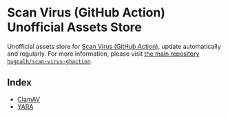 [scan-virus-ghaction]: https://github.com/hugoalh/scan-virus-ghaction

# Scan Virus (GitHub Action) Unofficial Assets Store

Unofficial assets store for [Scan Virus (GitHub Action)][scan-virus-ghaction], update automatically and regularly. For more information, please visit [the main repository `hugoalh/scan-virus-ghaction`][scan-virus-ghaction].

## Index

- [ClamAV](./clamav-unofficial/index.tsv)
- [YARA](./yara-unofficial/index.tsv)
